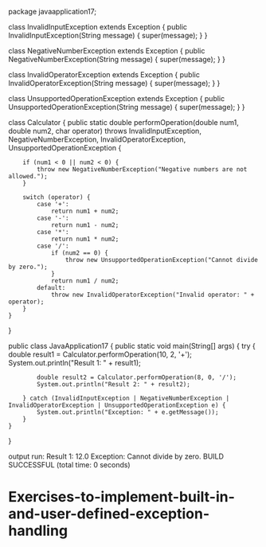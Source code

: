 package javaapplication17;

class InvalidInputException extends Exception {
    public InvalidInputException(String message) {
        super(message);
    }
}

class NegativeNumberException extends Exception {
    public NegativeNumberException(String message) {
        super(message);
    }
}

class InvalidOperatorException extends Exception {
    public InvalidOperatorException(String message) {
        super(message);
    }
}

class UnsupportedOperationException extends Exception {
    public UnsupportedOperationException(String message) {
        super(message);
    }
}

class Calculator {
    public static double performOperation(double num1, double num2, char operator)
            throws InvalidInputException, NegativeNumberException, InvalidOperatorException, UnsupportedOperationException {
       
        if (num1 < 0 || num2 < 0) {
            throw new NegativeNumberException("Negative numbers are not allowed.");
        }

        switch (operator) {
            case '+':
                return num1 + num2;
            case '-':
                return num1 - num2;
            case '*':
                return num1 * num2;
            case '/':
                if (num2 == 0) {
                    throw new UnsupportedOperationException("Cannot divide by zero.");
                }
                return num1 / num2;
            default:
                throw new InvalidOperatorException("Invalid operator: " + operator);
        }
    }
}

public class JavaApplication17 {
    public static void main(String[] args) {
        try {
            double result1 = Calculator.performOperation(10, 2, '+');
            System.out.println("Result 1: " + result1);

            double result2 = Calculator.performOperation(8, 0, '/');
            System.out.println("Result 2: " + result2);

        } catch (InvalidInputException | NegativeNumberException | InvalidOperatorException | UnsupportedOperationException e) {
            System.out.println("Exception: " + e.getMessage());
        }
    }
}

output
run:
Result 1: 12.0
Exception: Cannot divide by zero.
BUILD SUCCESSFUL (total time: 0 seconds)


# Exercises-to-implement-built-in-and-user-defined-exception-handling
